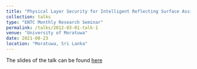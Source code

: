 ```yaml
---
title: "Physical Layer Security for Intelligent Reflecting Surface Assisted Two-Way Communications"
collection: talks
type: "ENTC Monthly Research Seminar"
permalink: /talks/2012-03-01-talk-1
venue: "University of Moratuwa"
date: 2021-08-23
location: "Moratuwa, Sri Lanka"
---
```



The slides of the talk can be found [here](http://mevanwijewardena.github.io/files/paper1.pdf)
